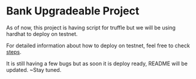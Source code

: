 # Bank Upgradeable Project

As of now, this project is having script for truffle but we will be using hardhat to deploy on testnet. 

For detailed information about how to deploy on testnet, feel free to check [steps](https://github.com/ishinu/Re-Entrancy-Hack-Upgradeable-#to-deploy-on-ropsten-etherscan-network).

It is still having a few bugs but as soon it is deploy ready, README will be updated. ~Stay tuned.
